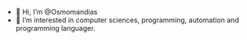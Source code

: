 - 👋 Hi, I’m @Osmomandias
- 👀 I’m interested in computer sciences, programming, automation and programming languager.
<!---
Osmomandias/Osmomandias is a ✨ special ✨ repository because its `README.md` (this file) appears on your GitHub profile.
You can click the Preview link to take a look at your changes.
--->
